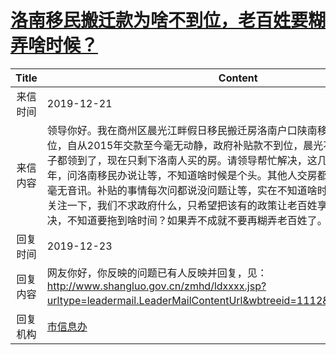 # [洛南移民搬迁款为啥不到位，老百姓要糊弄啥时候？](http://www.shangluo.gov.cn/zmhd/ldxxxx.jsp?urltype=leadermail.LeaderMailContentUrl&wbtreeid=1112&leadermailid=5615)

| Title |                                                                                                                             Content                                                                                                                             |
|:-----:|-----------------------------------------------------------------------------------------------------------------------------------------------------------------------------------------------------------------------------------------------------------------|
| 来信时间  | 2019-12-21                                                                                                                                                                                                                                                      |
| 来信内容  | 领导你好。我在商州区晨光江畔假日移民搬迁房洛南户口陕南移民搬迁款为啥还不到位，自从2015年交款至今毫无动静，政府补贴款不到位，晨光不交房，其他县区的房子都领到了，现在只剩下洛南人买的房。请领导帮忙解决，这几年买房移民手续办了几年，问洛南移民办说让等，不知道啥时候是个头。其他人交房都住了快一年了，我们的毫无音讯。补贴的事情每次问都说没问题让等，实在不知道啥时候可以。请领导们抽空关注一下，我们不求政府什么，只希望把该有的政策让老百姓享用到。迟迟得不到解决，不知道要拖到啥时间？如果弄不成就不要再糊弄老百姓了。 |
| 回复时间  | 2019-12-23                                                                                                                                                                                                                                                      |
| 回复内容  | 网友你好，你反映的问题已有人反映并回复，见：http://www.shangluo.gov.cn/zmhd/ldxxxx.jsp?urltype=leadermail.LeaderMailContentUrl&wbtreeid=1112&leadermailid=5483。                                                                                                                       |
| 回复机构  | [市信息办](../../category/agencies/市信息办.md)                                                                                                                                                                                                                         |